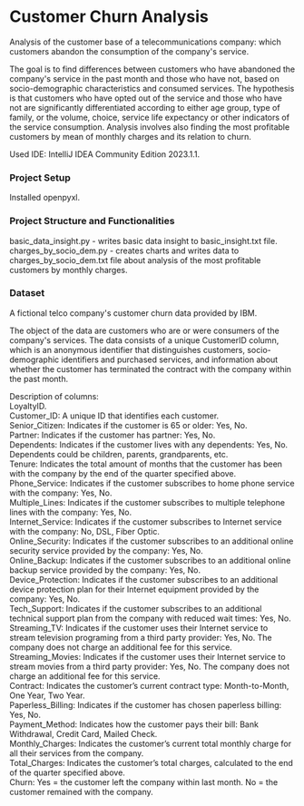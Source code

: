 # Customer Churn Analysis
Analysis of the customer base of a telecommunications company: which customers abandon the consumption of
the company's service.  

The goal is to find differences between customers who have abandoned the company's service in the past month and those
who have not, based on socio-demographic characteristics and consumed services. The hypothesis is that
customers who have opted out of the service and those who have not are significantly differentiated according to either
age group, type of family, or the volume, choice, service life expectancy or other indicators of the service consumption.
Analysis involves also finding the most profitable customers by mean of monthly charges and its relation to churn.  
  
Used IDE: IntelliJ IDEA Community Edition 2023.1.1.  

### Project Setup

Installed openpyxl.  

### Project Structure and Functionalities  

basic_data_insight.py - writes basic data insight to basic_insight.txt file.  
charges_by_socio_dem.py - creates charts and writes data to charges_by_socio_dem.txt file about analysis of the most
profitable customers by monthly charges.  

### Dataset

A fictional telco company's customer churn data provided by IBM.  

The object of the data are customers who are or were consumers of the company's services. The data consists of 
a unique CustomerID column, which is an anonymous identifier that distinguishes customers, socio-demographic 
identifiers and purchased services, and information about whether the customer has terminated the contract with 
the company within the past month.  

Description of columns:  
LoyaltyID.  
Customer_ID: A unique ID that identifies each customer.  
Senior_Citizen: Indicates if the customer is 65 or older: Yes, No.  
Partner: Indicates if the customer has partner: Yes, No.  
Dependents: Indicates if the customer lives with any dependents: Yes, No. Dependents could be children, parents,
grandparents, etc.  
Tenure: Indicates the total amount of months that the customer has been with the company by the end of the
quarter specified above.  
Phone_Service: Indicates if the customer subscribes to home phone service with the company: Yes, No.  
Multiple_Lines: Indicates if the customer subscribes to multiple telephone lines with the company: Yes, No.  
Internet_Service: Indicates if the customer subscribes to Internet service with the company: No, DSL, Fiber Optic.  
Online_Security: Indicates if the customer subscribes to an additional online security service provided by
the company: Yes, No.  
Online_Backup: Indicates if the customer subscribes to an additional online backup service provided by the company:
Yes, No.  
Device_Protection: Indicates if the customer subscribes to an additional device protection plan for their
Internet equipment provided by the company: Yes, No.  
Tech_Support: Indicates if the customer subscribes to an additional technical support plan from the company with
reduced wait times: Yes, No.  
Streaming_TV: Indicates if the customer uses their Internet service to stream television programing from a third
party provider: Yes, No. The company does not charge an additional fee for this service.  
Streaming_Movies: Indicates if the customer uses their Internet service to stream movies from a third party
provider: Yes, No. The company does not charge an additional fee for this service.  
Contract: Indicates the customer’s current contract type: Month-to-Month, One Year, Two Year.  
Paperless_Billing: Indicates if the customer has chosen paperless billing: Yes, No.  
Payment_Method: Indicates how the customer pays their bill: Bank Withdrawal, Credit Card, Mailed Check.  
Monthly_Charges: Indicates the customer’s current total monthly charge for all their services from the company.  
Total_Charges: Indicates the customer’s total charges, calculated to the end of the quarter specified above.  
Churn: Yes = the customer left the company within last month. No = the customer remained with the company.  
